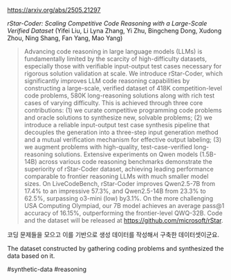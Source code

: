 https://arxiv.org/abs/2505.21297

*rStar-Coder: Scaling Competitive Code Reasoning with a Large-Scale Verified Dataset* (Yifei Liu, Li Lyna Zhang, Yi Zhu, Bingcheng Dong, Xudong Zhou, Ning Shang, Fan Yang, Mao Yang)

> Advancing code reasoning in large language models (LLMs) is fundamentally limited by the scarcity of high-difficulty datasets, especially those with verifiable input-output test cases necessary for rigorous solution validation at scale. We introduce rStar-Coder, which significantly improves LLM code reasoning capabilities by constructing a large-scale, verified dataset of 418K competition-level code problems, 580K long-reasoning solutions along with rich test cases of varying difficulty. This is achieved through three core contributions: (1) we curate competitive programming code problems and oracle solutions to synthesize new, solvable problems; (2) we introduce a reliable input-output test case synthesis pipeline that decouples the generation into a three-step input generation method and a mutual verification mechanism for effective output labeling; (3) we augment problems with high-quality, test-case-verified long-reasoning solutions. Extensive experiments on Qwen models (1.5B-14B) across various code reasoning benchmarks demonstrate the superiority of rStar-Coder dataset, achieving leading performance comparable to frontier reasoning LLMs with much smaller model sizes. On LiveCodeBench, rStar-Coder improves Qwen2.5-7B from 17.4% to an impressive 57.3%, and Qwen2.5-14B from 23.3% to 62.5%, surpassing o3-mini (low) by3.1%. On the more challenging USA Computing Olympiad, our 7B model achieves an average pass@1 accuracy of 16.15%, outperforming the frontier-level QWQ-32B. Code and the dataset will be released at https://github.com/microsoft/rStar.

코딩 문제들을 모으고 이를 기반으로 생성 데이터를 작성해서 구축한 데이터셋이군요.

<english>
The dataset constructed by gathering coding problems and synthesized the data based on it.
</english>

#synthetic-data #reasoning 